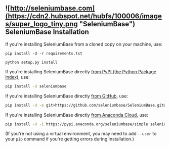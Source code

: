 ## ![http://seleniumbase.com](https://cdn2.hubspot.net/hubfs/100006/images/super_logo_tiny.png "SeleniumBase") SeleniumBase Installation

If you're installing SeleniumBase from a cloned copy on your machine, use:
```
pip install -U -r requirements.txt

python setup.py install
```

If you're installing SeleniumBase directly [from PyPI (the Python Package Index)](https://pypi.python.org/pypi/seleniumbase), use:
```bash
pip install -U seleniumbase
```

If you're installing SeleniumBase directly [from GitHub](https://github.com/seleniumbase/SeleniumBase), use:
```bash
pip install -U -e git+https://github.com/seleniumbase/SeleniumBase.git@master#egg=seleniumbase
```

If you're installing SeleniumBase directly [from Anaconda Cloud](https://anaconda.org/seleniumbase/seleniumbase), use:
```bash
pip install -U -i https://pypi.anaconda.org/seleniumbase/simple seleniumbase
```

(If you're not using a virtual environment, you may need to add ``--user`` to your ``pip`` command if you're getting errors during installation.)
